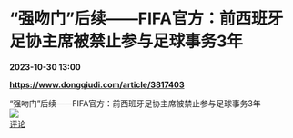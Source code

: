 # “强吻门”后续——FIFA官方：前西班牙足协主席被禁止参与足球事务3年

**2023-10-30 13:00**

**https://www.dongqiudi.com/article/3817403**

“强吻门”后续——FIFA官方：前西班牙足协主席被禁止参与足球事务3年  
![](https://img3.chouti.com/CHOUTI_20231030/7BDD5EF5707F4F9D9A4003066739A0ED_W849H849.jpeg)  
[评论](https://m.chouti.com/link/40452904)